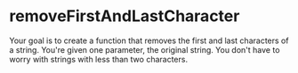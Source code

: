 # removeFirstAndLastCharacter
Your goal is to create a function that removes the first and last characters of a string. You're given one parameter, the original string. You don't have to worry with strings with less than two characters.
